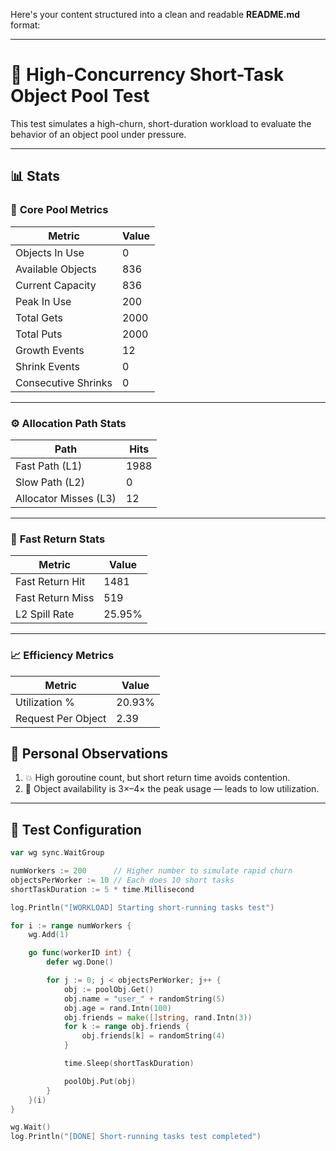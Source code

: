 Here's your content structured into a clean and readable **README.md** format:

---

# 🧪 High-Concurrency Short-Task Object Pool Test

This test simulates a high-churn, short-duration workload to evaluate the behavior of an object pool under pressure.

---

## 📊 Stats

### 🧠 **Core Pool Metrics**

| **Metric**          | **Value** |
| ------------------- | --------- |
| Objects In Use      | 0         |
| Available Objects   | 836       |
| Current Capacity    | 836       |
| Peak In Use         | 200       |
| Total Gets          | 2000      |
| Total Puts          | 2000      |
| Growth Events       | 12        |
| Shrink Events       | 0         |
| Consecutive Shrinks | 0         |

---

### ⚙️ **Allocation Path Stats**

| **Path**              | **Hits** |
| --------------------- | -------- |
| Fast Path (L1)        | 1988     |
| Slow Path (L2)        | 0        |
| Allocator Misses (L3) | 12       |

---

### 🔁 **Fast Return Stats**

| **Metric**       | **Value** |
| ---------------- | --------- |
| Fast Return Hit  | 1481      |
| Fast Return Miss | 519       |
| L2 Spill Rate    | 25.95%    |

---

### 📈 **Efficiency Metrics**

| **Metric**         | **Value** |
| ------------------ | --------- |
| Utilization %      | 20.93%    |
| Request Per Object | 2.39      |

## 🧠 Personal Observations

1. 💥 High goroutine count, but short return time avoids contention.
2. 🧊 Object availability is 3×–4× the peak usage — leads to low utilization.

---

## 🧪 Test Configuration

```go
var wg sync.WaitGroup

numWorkers := 200      // Higher number to simulate rapid churn
objectsPerWorker := 10 // Each does 10 short tasks
shortTaskDuration := 5 * time.Millisecond

log.Println("[WORKLOAD] Starting short-running tasks test")

for i := range numWorkers {
	wg.Add(1)

	go func(workerID int) {
		defer wg.Done()

		for j := 0; j < objectsPerWorker; j++ {
			obj := poolObj.Get()
			obj.name = "user_" + randomString(5)
			obj.age = rand.Intn(100)
			obj.friends = make([]string, rand.Intn(3))
			for k := range obj.friends {
				obj.friends[k] = randomString(4)
			}

			time.Sleep(shortTaskDuration)

			poolObj.Put(obj)
		}
	}(i)
}

wg.Wait()
log.Println("[DONE] Short-running tasks test completed")
```
